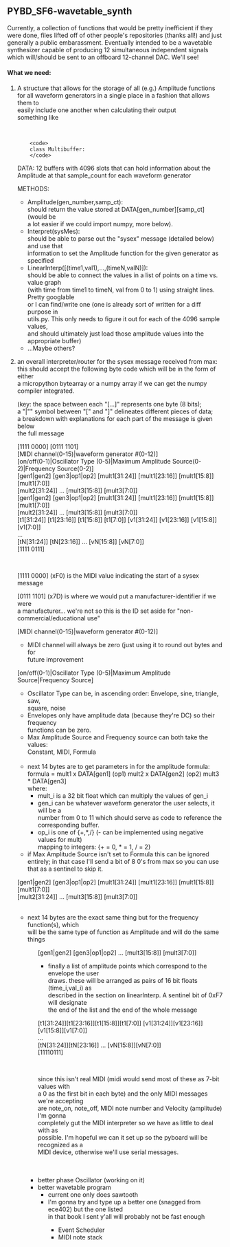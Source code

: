## PYBD_SF6-wavetable_synth

<p>Currently, a collection of functions that would be pretty inefficient if they were done, files lifted off of other people's repositories (thanks all!) and just generally a public embarassment.  
Eventually intended to be a wavetable synthesizer capable of producing 12 simultaneous independent signals which will/should be sent to an offboard 12-channel DAC.  
We'll see!</p>

#### What we need:
<ol>
<li>
<p>A structure that allows for the storage of all (e.g.) Amplitude functions<br>
for all waveform generators in a single place in a fashion that allows them to<br>
easily include one another when calculating their output<br>
something like</p><br>

        <code>
        class Multibuffer:
        </code>

<p>DATA: 12 buffers with 4096 slots that can hold information about the Amplitude  
at that sample_count for each waveform generator</p>

<p>METHODS:</p>
            <ul>
            <li>Amplitude(gen_number,samp_ct):<br>
            should return the value stored at DATA[gen_number][samp_ct] (would be<br>
            a lot easier if we could import numpy, more below).</li>
           <li>Interpret(sysMes):<br>
            should be able to parse out the "sysex" message (detailed below) and use that<br>
            information to set the Amplitude function for the given generator as specified</li>
           <li>LinearInterp([(time1,val1),...,(timeN,valN)]):<br>
           should be able to connect the values in a list of points on a time vs. value graph<br>
            (with time from time1 to timeN, val from 0 to 1) using straight lines. Pretty googlable<br>
            or I can find/write one (one is already sort of written for a diff purpose in<br>
            utils.py. This only needs to figure it out for each of the 4096 sample values,<br>
            and should ultimately just load those amplitude values into the appropriate buffer)</li>
           <li>...Maybe others?</li>
           </ul>
           </li>

<li>
<p>an overall interpreter/router for the sysex message received from max:<br>
  this should accept the following byte code which will be in the form of either<br>
  a micropython bytearray or a numpy array if we can get the numpy compiler integrated.</p>

<p>(key: the space between each "[...]" represents one byte (8 bits);<br>
    a "|"" symbol between "[" and "]" delineates different pieces of data;<br>
    a breakdown with explanations for each part of the message is given below<br>
    the full message</p>

<p>[1111 0000] [0111 1101]<br>
[MIDI channel(0-15)|waveform generator #(0-12)]<br>
[on/off(0-1)|Oscillator Type (0-5)|Maximum Amplitude Source(0-2)|Frequency Source(0-2)]<br>
[gen1|gen2] [gen3|op1|op2] [mult1[31:24]] [mult1[23:16]] [mult1[15:8]] [mult1[7:0]]<br>
[mult2[31:24]] ... [mult3[15:8]] [mult3[7:0]]<br>
[gen1|gen2] [gen3|op1|op2] [mult1[31:24]] [mult1[23:16]] [mult1[15:8]] [mult1[7:0]]<br>
[mult2[31:24]] ... [mult3[15:8]] [mult3[7:0]]<br>
[t1[31:24]] [t1[23:16]] [t1[15:8]] [t1[7:0]] [v1[31:24]] [v1[23:16]] [v1[15:8]] [v1[7:0]]<br>
...<br>
[tN[31:24]] [tN[23:16]] ... [vN[15:8]] [vN[7:0]]<br>
[1111 0111]</p><br>

<p>[1111 0000] (xF0) is the MIDI value indicating the start of a sysex message</p>

<p>[0111 1101] (x7D) is where we would put a manufacturer-identifier if we were<br>
a manufacturer... we're not so this is the ID set aside for "non-commercial/educational use"<br>

<p>[MIDI channel(0-15)|waveform generator #(0-12)]</p>
<ul>
<li>MIDI channel will always be zero (just using it to round out bytes and for<br>
future improvement</li>
</ul>
<p>[on/off(0-1)|Oscillator Type (0-5)|Maximum Amplitude Source|Frequency Source]</p>
<ul>
<li>Oscillator Type can be, in ascending order: Envelope, sine, triangle, saw,<br>
   square, noise</li>
<li>Envelopes only have amplitude data (because they're DC) so their frequency<br>
    functions can be zero.</li>
<li>Max Amplitude Source and Frequency source can both take the values:<br>
    Constant, MIDI, Formula</li>
</ul>
<br>
<ul>
<li>next 14 bytes are to get parameters in for the amplitude formula:<br>
    formula = mult1 x DATA[gen1] (op1) mult2 x DATA[gen2] (op2) mult3 * DATA[gen3]<br>
    where:
    <ul>
  <li>mult_i is a 32 bit float which can multiply the values of gen_i</li>
  <li>gen_i can be whatever waveform generator the user selects, it will be a<br>
       number from 0 to 11 which should serve as code to reference the<br>
       corresponding buffer.</li>
  <li>op_i is one of {+,*,/} (- can be implemented using negative values for mult)<br>
         mapping to integers: {+ = 0, * = 1, / = 2}</li>
    </ul>
<li>if Max Amplitude Source isn't set to Formula this can be ignored entirely;
      in that case I'll send a bit of 8 0's from max so you can use that as a
      sentinel to skip it.</li>
</ul>
<p>[gen1|gen2] [gen3|op1|op2] [mult1[31:24]] [mult1[23:16]] [mult1[15:8]] [mult1[7:0]]<br>
[mult2[31:24]] ... [mult3[15:8]] [mult3[7:0]]</p><br>
<ul>
<li>next 14 bytes are the exact same thing but for the frequency function(s), which<br>
   will be the same type of function as Amplitude and will do the same things</li>
<ul>

<p>[gen1|gen2] [gen3|op1|op2] ... [mult3[15:8]] [mult3[7:0]]</p>
<ul>
<li>finally a list of amplitude points which correspond to the envelope the user<br>
   draws. these will be arranged as pairs of 16 bit floats (time_i,val_i) as<br>
   described in the section on linearInterp. A sentinel bit of 0xF7 will designate<br>
   the end of the list and the end of the whole message</li>
</ul>

<p>[t1[31:24]][t1[23:16]][t1[15:8]][t1[7:0]] [v1[31:24]][v1[23:16]][v1[15:8]][v1[7:0]]<br>
...<br>
[tN[31:24]][tN[23:16]] ... [vN[15:8]][vN[7:0]]<br>
[11110111]</p><br>

<p>since this isn't real MIDI (midi would send most of these as 7-bit values with<br>
   a 0 as the first bit in each byte) and the only MIDI messages we're accepting<br>
   are note_on, note_off, MIDI note number and Velocity (amplitude) I'm gonna<br>
   completely gut the MIDI interpreter so we have as little to deal with as<br>
   possible. I'm hopeful we can it set up so the pyboard will be recognized as a<br>
   MIDI device, otherwise we'll use serial messages.</p><br>
<br>
</li>


<li>better phase Oscillator (working on it)</li>

<li>better wavetable program
<ul>
<li>current one only does sawtooth</li>
<li>I'm gonna try and type up a better one (snagged from ece402) but the one listed<br>
in that book I sent y'all will probably not be fast enough</li>
<ul></li>

<li>Event Scheduler</li>

<li>MIDI note stack</li>

</ol>
